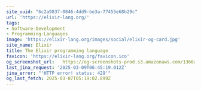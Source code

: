 ```yaml
---
site_uuid: "6c2a9837-0846-4dd9-be3a-77455e68b29c"
url: 'https://elixir-lang.org/'
tags:
- Software-Development
- Programming-Languages
image: 'https://elixir-lang.org/images/social/elixir-og-card.jpg'
site_name: Elixir
title: The Elixir programming language
favicon: 'https://elixir-lang.org/favicon.ico'
og_screenshot_url:   https://og-screenshots-prod.s3.amazonaws.com/1366x768/80/false/597d862ddb283e49ebd771ee077af08990da1839fe1a37a77f42754028b24efb.jpeg
last_jina_request: '2025-03-09T06:45:19.012Z'
jina_error: "'HTTP error! status: 429'"
og_last_fetch: 2025-03-07T05:19:02.899Z
---
```


